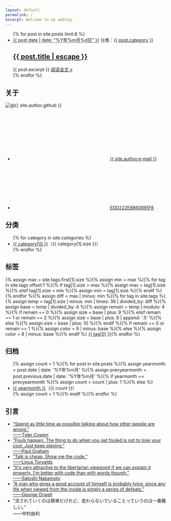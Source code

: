 ```yaml
---
layout: default
permalink: /
excerpt: Welcome to my weblog.
---
```

<div class="home-left">
  <ul class="post-list">{% for post in site.posts limit:8 %}
    <li>
      <span class="post-meta"><abbr title="{{ post.date | date_to_xmlschema }}">{{ post.date | date: "%Y年%m月%d日" }}</abbr></span>
      <span class="right">分类：<a class="category" href="{{ "/category.html" | relative_url }}#{{ post.category }}">{{ post.category }}</a></span>
      <h2><a class="post-link" href="{{ post.url | relative_url }}">{{ post.title | escape }}</a></h2>
      {{ post.excerpt }}
      <span><a class="readmore" href="{{ post.url | relative_url }}">阅读全文 &raquo;</a></span>
    </li>{% endfor %}
  </ul>
</div>

<div class="home-right">
  <div id="profile">
    <h2>关于</h2>
    <img src="https://avatars0.githubusercontent.com/u/29818825" alt="@{{ site.author.github }}">
    <ul>
      <li>
        <svg class="icon">
          <use xlink:href="{{ "/assets/icons/oct.svg#mail" | relative_url }}"></use>
        </svg>
        <a href="mailto:{{ site.author.e-mail }}">{{ site.author.e-mail }}</a>
      </li>
      <li>
        <svg class="icon">
          <use xlink:href="{{ "/assets/icons/oct.svg#key" | relative_url }}"></use>
        </svg>
        <a href="{{ "/pubkey.asc" | relative_url }}" title="PGP fingerprint">EDD222E8860891F6</a>
      </li>
    </ul>
  </div>
  <div id="category">
    <h2 title="{{ site.categories.size }}">分类</h2>
    <ul>{% for category in site.categories %}
      <li><a href="{{ "/category.html" | relative_url }}#{{ category[0] }}">{{ category[0] }}</a>（{{ category[1].size }}）</li>{% endfor %}
    </ul>
  </div>
  <div id="tagcloud">
    <h2 title="{{ site.tags.size }}">标签</h2>{% assign max = site.tags.first[1].size %}{% assign min = max %}{% for tag in site.tags offset:1 %}{% if tag[1].size > max %}{% assign max = tag[1].size %}{% elsif tag[1].size < min %}{% assign min = tag[1].size %}{% endif %}{% endfor %}{% assign diff = max | minus: min %}{% for tag in site.tags %}{% assign temp = tag[1].size | minus: min | times: 36 | divided_by: diff %}{% assign base = temp | divided_by: 4 %}{% assign remain = temp | modulo: 4 %}{% if remain == 0 %}{% assign size = base | plus: 9 %}{% elsif remain == 1 or remain == 2 %}{% assign size = base | plus: 9 | append: '.5' %}{% else %}{% assign size = base | plus: 10 %}{% endif %}{% if remain == 0 or remain == 1 %}{% assign color = 9 | minus: base %}{% else %}{% assign color = 8 | minus: base %}{% endif %}
    <a href="{{ "/tags.html" | relative_url }}#{{ tag[0] }}" style="font-size:{{ size }}pt;color:#{{ color }}{{ color }}{{ color }}">{{ tag[0] }}</a>{% endfor %}
  </div>
  <div id="archive">
    <h2 title="{{ site.posts.size }}">归档</h2>
    <ul>{% assign count = 1 %}{% for post in site.posts %}{% assign yearmonth = post.date | date: '%Y年%m月' %}{% assign prevyearmonth = post.previous.date | date: '%Y年%m月' %}{% if yearmonth == prevyearmonth %}{% assign count = count | plus: 1 %}{% else %}
      <li><a href="{{ "/archive.html" | relative_url }}#{{ yearmonth }}">{{ yearmonth }}</a>（{{ count }}）</li>{% assign count = 1 %}{% endif %}{% endfor %}
    </ul>
  </div>
  <div id="quotes">
    <h2 title="Here are my favorite quotes from someones that inspire me or make me laugh.">引言</h2>
    <ul>
      <li title="Why Facts Don't Change Our Minds"><a href="https://jamesclear.com/why-facts-dont-change-minds" target="_blank">“Spend as little time as possible talking about how other people are wrong.”<br><span>——Tyler Cowen</span></a></li>
      <li title="What You'll Wish You'd Known"><a href="http://www.paulgraham.com/hs.html" target="_blank">“Fouls happen. The thing to do when you get fouled is not to lose your cool. Just keep playing.”<br><span>——Paul Graham</span></a></li>
      <li title="thread creation is about a thousand times faster than on native Linux"><a href="https://lkml.org/lkml/2000/8/25/132" target="_blank">“Talk is cheap. Show me the code.”<br><span>——Linus Torvalds</span></a></li>
      <li title="Bitcoin P2P e-cash paper"><a href="https://www.metzdowd.com/pipermail/cryptography/2008-November/014853.html" target="_blank">“It's very attractive to the libertarian viewpoint if we can explain it properly. I'm better with code than with words though.”<br><span>——Satoshi Nakamoto</span></a></li>
      <li title="As I Please 1943-1945, Benefit of Clergy, Some Notes on Salvador Dali"><a href="https://www.orwell.ru/library/reviews/dali/english/e_dali" target="_blank">“A man who gives a good account of himself is probably lying, since any life when viewed from the inside is simply a series of defeats.”<br><span>——George Orwell</span></a></li>
      <li title="GARNET CROW “le 5 ème anniversaire” L'Histoire de 2000 à 2005">“流されていくのは簡単だけれど、変わらないでいることっていうのは一番難しい。”<br><span>——中村由利</span></li>
    </ul>
  </div>
</div>
